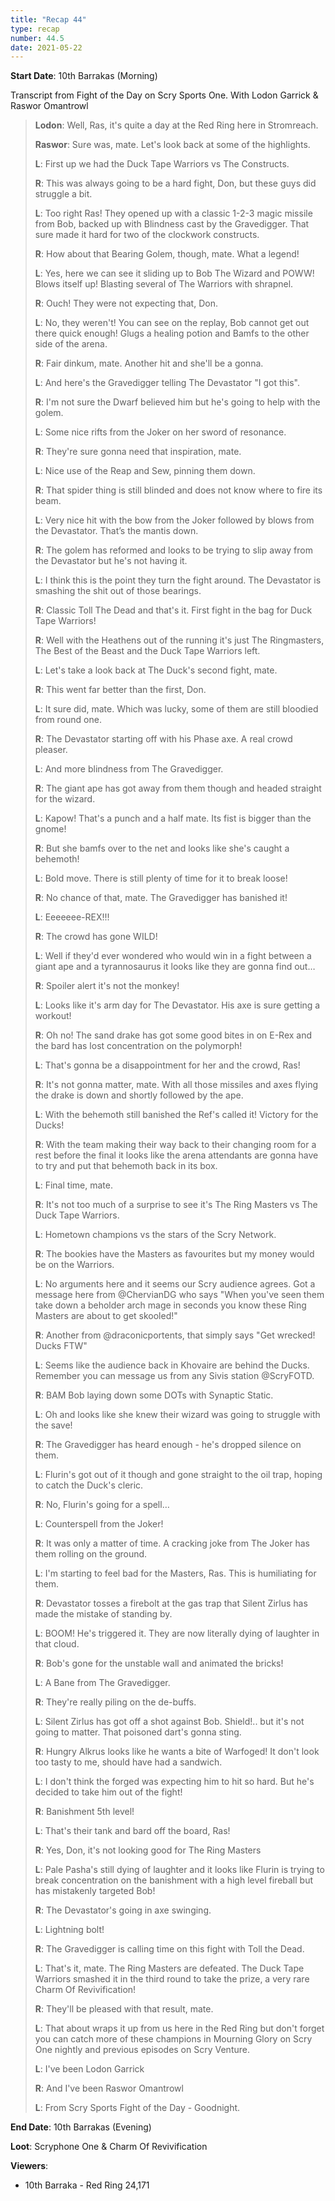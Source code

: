 ```yaml
---
title: "Recap 44"
type: recap
number: 44.5
date: 2021-05-22
---
```


**Start Date**: 10th Barrakas (Morning)
 
Transcript from Fight of the Day on Scry Sports One.
With Lodon Garrick & Raswor Omantrowl
 
>
> **Lodon**: Well, Ras, it's quite a day at the Red Ring here in Stromreach.
>
> **Raswor**: Sure was, mate. Let's look back at some of the highlights.
>
> **L**: First up we had the Duck Tape Warriors vs The Constructs.
>
> **R**: This was always going to be a hard fight, Don, but these guys did struggle a bit.
>
> **L**: Too right Ras! They opened up with a classic 1-2-3 magic missile from Bob, backed up with Blindness cast by the Gravedigger. That sure made it hard for two of the clockwork constructs.
>
> **R**: How about that Bearing Golem, though, mate. What a legend!
>
> **L**: Yes, here we can see it sliding up to Bob The Wizard and POWW! Blows itself up! Blasting several of The Warriors with shrapnel.
>
> **R**: Ouch! They were not expecting that, Don.
>
> **L**: No, they weren't! You can see on the replay, Bob cannot get out there quick enough! Glugs a healing potion and Bamfs to the other side of the arena.
>
> **R**: Fair dinkum, mate. Another hit and she'll be a gonna.
>
> **L**: And here's the Gravedigger telling The Devastator "I got this".
>
> **R**: I'm not sure the Dwarf believed him but he's going to help with the golem.
>
> **L**: Some nice rifts from the Joker on her sword of resonance.
>
> **R**: They're sure gonna need that inspiration, mate.
>
> **L**: Nice use of the Reap and Sew, pinning them down.
>
> **R**: That spider thing is still blinded and does not know where to fire its beam.
>
> **L**: Very nice hit with the bow from the Joker followed by blows from the Devastator. That’s the mantis down.
>
> **R**: The golem has reformed and looks to be trying to slip away from the Devastator but he's not having it.
>
> **L**: I think this is the point they turn the fight around. The Devastator is smashing the shit out of those bearings.
>
> **R**: Classic Toll The Dead and that's it. First fight in the bag for Duck Tape Warriors!
>
> **R**: Well with the Heathens out of the running it's just The Ringmasters, The Best of the Beast and the Duck Tape Warriors left.
>
> **L**: Let's take a look back at The Duck's second fight, mate.
>
> **R**: This went far better than the first, Don.
>
> **L**: It sure did, mate. Which was lucky, some of them are still bloodied from round one.
>
> **R**: The Devastator starting off with his Phase axe. A real crowd pleaser.
>
> **L**: And more blindness from The Gravedigger.
>
> **R**: The giant ape has got away from them though and headed straight for the wizard.
>
> **L**: Kapow! That's a punch and a half mate. Its fist is bigger than the gnome!
>
> **R**: But she bamfs over to the net and looks like she's caught a behemoth!
>
> **L**: Bold move. There is still plenty of time for it to break loose!
>
> **R**: No chance of that, mate. The Gravedigger has banished it!
>
> **L**: Eeeeeee-REX!!!
>
> **R**: The crowd has gone WILD!
>
> **L**: Well if they'd ever wondered who would win in a fight between a giant ape and a tyrannosaurus it looks like they are gonna find out…
>
> **R**: Spoiler alert it's not the monkey!
>
> **L**: Looks like it's arm day for The Devastator. His axe is sure getting a workout!
>
> **R**: Oh no! The sand drake has got some good bites in on E-Rex and the bard has lost concentration on the polymorph!
>
> **L**: That's gonna be a disappointment for her and the crowd, Ras!
>
> **R**: It's not gonna matter, mate. With all those missiles and axes flying the drake is down and shortly followed by the ape.
>
> **L**: With the behemoth still banished the Ref's called it! Victory for the Ducks!
>
> **R**: With the team making their way back to their changing room for a rest before the final it looks like the arena attendants are gonna have to try and put that behemoth back in its box.
>
> **L**: Final time, mate.
>
> **R**: It's not too much of a surprise to see it's The Ring Masters vs The Duck Tape Warriors.
>
> **L**: Hometown champions vs the stars of the Scry Network.
>
> **R**: The bookies have the Masters as favourites but my money would be on the Warriors.
>
> **L**: No arguments here and it seems our Scry audience agrees. Got a message here from @ChervianDG who says "When you've seen them take down a beholder arch mage in seconds you know these Ring Masters are about to get skooled!"
>
> **R**: Another from @draconicportents, that simply says "Get wrecked! Ducks FTW"
>
> **L**: Seems like the audience back in Khovaire are behind the Ducks. Remember you can message us from any Sivis station @ScryFOTD.
>
> **R**: BAM Bob laying down some DOTs with Synaptic Static.
>
> **L**: Oh and looks like she knew their wizard was going to struggle with the save!
>
> **R**: The Gravedigger has heard enough - he's dropped silence on them.
>
> **L**: Flurin's got out of it though and gone straight to the oil trap, hoping to catch the Duck's cleric.
>
> **R**: No, Flurin's going for a spell…
>
> **L**: Counterspell from the Joker!
>
> **R**: It was only a matter of time. A cracking joke from The Joker has them rolling on the ground.
>
> **L**: I'm starting to feel bad for the Masters, Ras. This is humiliating for them.
>
> **R**: Devastator tosses a firebolt at the gas trap that Silent Zirlus has made the mistake of standing by.
>
> **L**: BOOM! He's triggered it. They are now literally dying of laughter in that cloud.
>
> **R**: Bob's gone for the unstable wall and animated the bricks!
>
> **L**: A Bane from The Gravedigger.
>
> **R**: They're really piling on the de-buffs.
>
> **L**: Silent Zirlus has got off a shot against Bob. Shield!.. but it's not going to matter. That poisoned dart's gonna sting.
>
> **R**: Hungry Alkrus looks like he wants a bite of Warfoged! It don't look too tasty to me, should have had a sandwich.
>
> **L**: I don't think the forged was expecting him to hit so hard. But he's decided to take him out of the fight!
>
> **R**: Banishment 5th level!
>
> **L**: That's their tank and bard off the board, Ras!
>
> **R**: Yes, Don, it's not looking good for The Ring Masters
>
> **L**: Pale Pasha's still dying of laughter and it looks like Flurin is trying to break concentration on the banishment with a high level fireball but has mistakenly targeted Bob!
>
> **R**: The Devastator's going in axe swinging.
>
> **L**: Lightning bolt!
>
> **R**: The Gravedigger is calling time on this fight with Toll the Dead.
>
> **L**: That's it, mate. The Ring Masters are defeated. The Duck Tape Warriors smashed it in the third round to take the prize, a very rare Charm Of Revivification!
>
> **R**: They'll be pleased with that result, mate.
>
> **L**: That about wraps it up from us here in the Red Ring but don't forget you can catch more of these champions in Mourning Glory on Scry One nightly and previous episodes on Scry Venture.
>
> **L**: I've been Lodon Garrick
>
> **R**: And I've been Raswor Omantrowl
>
> **L**: From Scry Sports Fight of the Day - Goodnight.
 
 
**End Date**: 10th Barrakas (Evening)

**Loot**: Scryphone One & Charm Of Revivification
 
**Viewers**:
- 10th Barraka - Red Ring 24,171